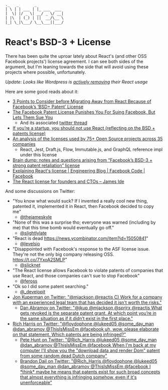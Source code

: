 ```
._   _       _            
| \ | | ___ | |_ ___  ___
|  \| |/ _ \| __/ _ \/ __|
| |\  | (_) | ||  __/\__ \
|_| \_|\___/ \__\___||___/

```

# React's BSD-3 + License
There has been quite the uproar lately about React's (and other OSS Facebook projects') license agreement. I can see both sides of the argument, but I'm leaning towards the side that will avoid using these projects where possible, unfortunately.

*Update: Looks like Wordpress is [actively removing](https://ma.tt/2017/09/on-react-and-wordpress/) their React usage*

Here are some good reads about it:
- [3 Points to Consider before Migrating Away from React Because of Facebook’s ‘BSD\+ Patent’ License](https://blog.cloudboost.io/3-points-to-consider-before-migrating-away-from-react-because-of-facebooks-bsd-patent-license-b4a32562d268)
- [The Facebook Patent License Punishes You For Suing Facebook, But Lets Them Sue You](http://yehudakatz.com/2017/09/16/facebook-patent-clause-protects-facebook-not-you/)
  - And its associated [twitter thread](https://twitter.com/wycats/status/909134245334999040)
- [If you’re a startup, you should not use React \(reflecting on the BSD \+ patents license\)](https://medium.com/@raulk/if-youre-a-startup-you-should-not-use-react-reflecting-on-the-bsd-patents-license-b049d4a67dd2)
- [An analysis of the licenses used by 75\+ Open Source projects across 35 companies](https://medium.com/@raulk/list-of-companies-and-popular-projects-by-the-open-source-licenses-they-use-35a53eaf1c80)
  - React, Jest, Draft.js, Flow, Immutable.js, and GraphQL reference impl under this license
- [Brain dump: notes and questions arising from “Facebook’s BSD\-3 \+ strong patent retaliation” license](https://medium.com/@raulk/further-notes-and-questions-arising-from-facebooks-bsd-3-strong-patent-retaliation-license-c6386e8e1d60)
- [Explaining React's license \| Engineering Blog \| Facebook Code \| Facebook](https://code.facebook.com/posts/112130496157735/explaining-react-s-license/)
- [The React license for founders and CTOs – James Ide](https://medium.com/@ji/the-react-license-for-founders-and-ctos-b38d2538f3e5)

And some discussions on Twitter:
- "You know what would suck? If I invented a really cool new thing, patented it, implemented it in React, then Facebook decided to copy me"
  - [@thejameskyle](https://twitter.com/thejameskyle/status/898964687303327744)
- "None of this was a surprise tho; everyone was warned (including by me) that this time bomb would eventually go off."
  - [@slightlylate](https://twitter.com/slightlylate/status/898866730000306178)
- "React is dead https://news.ycombinator.com/item?id=15050841"
  - [@levelsio](https://twitter.com/levelsio/status/898770971229700096)
- "Disappointed with Facebook's response to the ASF license issue. They're not the only big company releasing OSS. https://t.co/7YxoA2SMLP"
  - [@slicknet](https://twitter.com/slicknet/status/898728697854808065)
- "The React license allows Facebook to violate patents of companies that use React, and those companies can't sue to stop Facebook"
  - [@feross](https://twitter.com/feross/status/898730336082776064)
- "Ok so I did some patent searching."
  - [@_developit](https://twitter.com/_developit/status/899669300033855490)
- [Jon Kuperman on Twitter: "@mjackson @reactjs C\) Work for a company with an experienced legal team that has decided it isn't worth the risks\."](https://twitter.com/jkup/status/908819995022340096)
  - [Dan Abramov on Twitter: "@jkup @mjackson @sprjrx @reactjs What gets revoked is the separate patent grant\. At which point you’re in the same situation as if it didn’t exist in the first place\."](https://twitter.com/dan_abramov/status/908825390378045446)
- [Rich Harris on Twitter: "@floydophone @lukeed05 @some\_day\_man @dan\_abramov @ThisIsMissEm @facebook uh, wow\. please elaborate on that statement\. Which patents are being infringed?"](https://twitter.com/Rich_Harris/status/908782891982901249)
  - [Pete Hunt on Twitter: "@Rich\_Harris @lukeed05 @some\_day\_man @dan\_abramov @ThisIsMissEm @facebook When I'm back at my computer I'll show you the "download data and render Dom" patent from some random dead Dutch company"](https://twitter.com/floydophone/status/908787530983706626)
  - [Brandon Dail on Twitter: "@Rich\_Harris @floydophone @lukeed05 @some\_day\_man @dan\_abramov @ThisIsMissEm @facebook I \*think\* maybe he means that patents exist for such broad concepts that almost everything is infringing somehow, even if it's unenforceable"](https://twitter.com/aweary/status/908790460130353154)